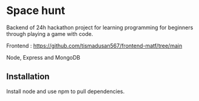 # Space hunt

Backend of 24h hackathon project for learning programming for beginners through playing a game with code. 

Frontend : https://github.com/tismadusan567/frontend-matf/tree/main

Node, Express and MongoDB

## Installation

Install node and use npm to pull dependencies.
